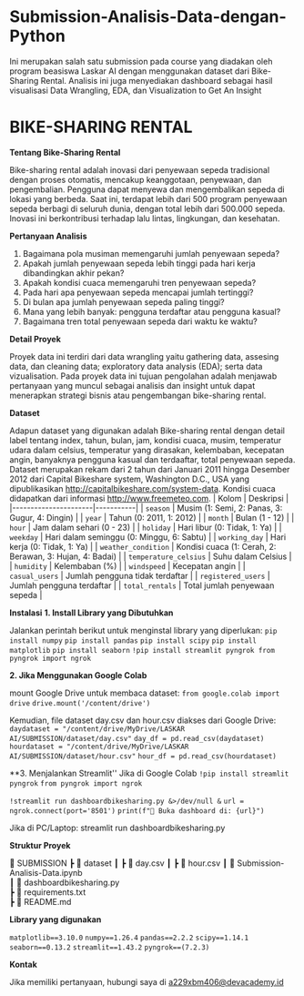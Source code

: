 # Submission-Analisis-Data-dengan-Python
Ini merupakan salah satu submission pada course yang diadakan oleh program beasiswa Laskar AI dengan menggunakan dataset dari Bike-Sharing Rental. Analisis ini juga menyediakan dashboard sebagai hasil visualisasi Data Wrangling, EDA, dan Visualization to Get An Insight

# BIKE-SHARING RENTAL 
**Tentang Bike-Sharing Rental**

Bike-sharing rental adalah inovasi dari penyewaan sepeda tradisional dengan proses otomatis, mencakup keanggotaan, penyewaan, dan pengembalian. Pengguna dapat menyewa dan mengembalikan sepeda di lokasi yang berbeda. Saat ini, terdapat lebih dari 500 program penyewaan sepeda berbagi di seluruh dunia, dengan total lebih dari 500.000 sepeda. Inovasi ini berkontribusi terhadap lalu lintas, lingkungan, dan kesehatan.

**Pertanyaan Analisis**

1. Bagaimana pola musiman memengaruhi jumlah penyewaan sepeda?
2. Apakah jumlah penyewaan sepeda lebih tinggi pada hari kerja dibandingkan akhir pekan?
3. Apakah kondisi cuaca memengaruhi tren penyewaan sepeda?
4. Pada hari apa penyewaan sepeda mencapai jumlah tertinggi?
5. Di bulan apa jumlah penyewaan sepeda paling tinggi?
6. Mana yang lebih banyak: pengguna terdaftar atau pengguna kasual?
7. Bagaimana tren total penyewaan sepeda dari waktu ke waktu?

**Detail Proyek**

Proyek data ini terdiri dari data wrangling yaitu gathering data, assesing data, dan cleaning data; exploratory data analysis (EDA); serta data vizualisation.
Pada proyek data ini tujuan pengolahan adalah menjawab pertanyaan yang muncul sebagai analisis dan insight untuk dapat menerapkan strategi bisnis atau pengembangan bike-sharing rental.

**Dataset**

Adapun dataset yang digunakan adalah Bike-sharing rental dengan detail label tentang index, tahun, bulan, jam, kondisi cuaca, musim, temperatur udara dalam celsius, temperatur yang dirasakan, kelembaban, kecepatan angin, banyaknya pengguna kasual dan terdaaftar, total penyewaan sepeda.
Dataset merupakan rekam dari 2 tahun dari Januari 2011 hingga Desember 2012 dari Capital Bikeshare system, Washington D.C., USA yang dipublikasikan http://capitalbikeshare.com/system-data. 
Kondisi cuaca didapatkan dari informasi http://www.freemeteo.com.
| Kolom                 | Deskripsi |
|----------------------|-----------|
| `season`            | Musim (1: Semi, 2: Panas, 3: Gugur, 4: Dingin) |
| `year`              | Tahun (0: 2011, 1: 2012) |
| `month`             | Bulan (1 - 12) |
| `hour`              | Jam dalam sehari (0 - 23) |
| `holiday`           | Hari libur (0: Tidak, 1: Ya) |
| `weekday`           | Hari dalam seminggu (0: Minggu, 6: Sabtu) |
| `working_day`       | Hari kerja (0: Tidak, 1: Ya) |
| `weather_condition` | Kondisi cuaca (1: Cerah, 2: Berawan, 3: Hujan, 4: Badai) |
| `temperature_celsius` | Suhu dalam Celsius |
| `humidity`          | Kelembaban (%) |
| `windspeed`        | Kecepatan angin |
| `casual_users`      | Jumlah pengguna tidak terdaftar |
| `registered_users`  | Jumlah pengguna terdaftar |
| `total_rentals`     | Total jumlah penyewaan sepeda |

**Instalasi**
**1. Install Library yang Dibutuhkan**

Jalankan perintah berikut untuk menginstal library yang diperlukan:
`pip install numpy`
`pip install pandas`
`pip install scipy`
`pip install matplotlib`
`pip install seaborn`
`!pip install streamlit pyngrok
from pyngrok import ngrok`

**2.  Jika Menggunakan Google Colab**

mount Google Drive untuk membaca dataset:
`from google.colab import drive`
`drive.mount('/content/drive')`

Kemudian, file dataset day.csv dan hour.csv diakses dari Google Drive:
`daydataset = "/content/drive/MyDrive/LASKAR AI/SUBMISSION/dataset/day.csv"`
`day_df = pd.read_csv(daydataset)`
`hourdataset = "/content/drive/MyDrive/LASKAR AI/SUBMISSION/dataset/hour.csv"`
`hour_df = pd.read_csv(hourdataset)`

**3.  Menjalankan Streamlit''
Jika di Google Colab
`!pip install streamlit pyngrok`
`from pyngrok import ngrok`

`!streamlit run dashboardbikesharing.py &>/dev/null &`
`url = ngrok.connect(port='8501')`
`print(f"🎯 Buka dashboard di: {url}")`

Jika di PC/Laptop:
streamlit run dashboardbikesharing.py

**Struktur Proyek**

📂 SUBMISSION
 ┣ 📂 dataset
 ┃ ┣ 📄 day.csv
 ┃ ┣ 📄 hour.csv
 ┃ 📄 Submission-Analisis-Data.ipynb  
 ┃ 📄 dashboardbikesharing.py  
 ┣ 📄 requirements.txt  
 ┣ 📄 README.md  

**Library yang digunakan**

`matplotlib==3.10.0`
`numpy==1.26.4`
`pandas==2.2.2`
`scipy==1.14.1`
`seaborn==0.13.2`
`streamlit==1.43.2`
`pyngrok==(7.2.3)`

**Kontak**

Jika memiliki pertanyaan, hubungi saya di a229xbm406@devacademy.id
